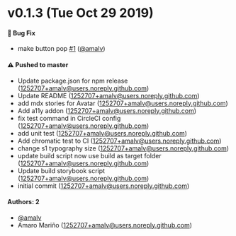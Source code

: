 # v0.1.3 (Tue Oct 29 2019)

#### 🐛  Bug Fix

- make button pop [#1](https://github.com/amalv/storybook-design-system/pull/1) ([@amalv](https://github.com/amalv))

#### ⚠️  Pushed to master

- Update package.json for npm release  (1252707+amalv@users.noreply.github.com)
- Update README  (1252707+amalv@users.noreply.github.com)
- add mdx stories for Avatar  (1252707+amalv@users.noreply.github.com)
- Add a11y addon  (1252707+amalv@users.noreply.github.com)
- fix test command in CircleCI config  (1252707+amalv@users.noreply.github.com)
- add unit test  (1252707+amalv@users.noreply.github.com)
- Add chromatic test to CI  (1252707+amalv@users.noreply.github.com)
- change s1 typography size  (1252707+amalv@users.noreply.github.com)
- update build script now use build as target folder  (1252707+amalv@users.noreply.github.com)
- Update build storybook script  (1252707+amalv@users.noreply.github.com)
- initial commit  (1252707+amalv@users.noreply.github.com)

#### Authors: 2

- [@amalv](https://github.com/amalv)
- Amaro Mariño (1252707+amalv@users.noreply.github.com)